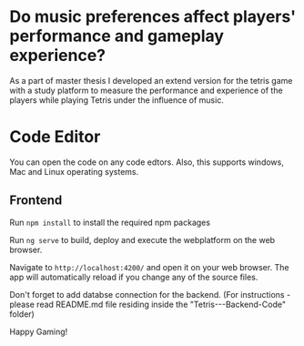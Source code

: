 

# Do music preferences affect players' performance and gameplay experience?

As a part of master thesis I developed an extend version for the tetris game with a study platform to measure the performance and experience of the players while playing Tetris under the influence of music.

# Code Editor

You can open the code on any code edtors. Also, this supports windows, Mac and Linux operating systems.

## Frontend

Run `npm install` to install the required npm packages

Run `ng serve` to build, deploy and execute the webplatform on the web browser.

Navigate to `http://localhost:4200/` and open it on your web browser. The app will automatically reload if you change any of the source files.

Don't forget to add databse connection for the backend. (For instructions - please read README.md file residing inside the "Tetris---Backend-Code" folder)

Happy Gaming!